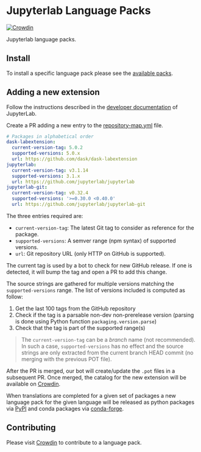 # Jupyterlab Language Packs

[![Crowdin](https://badges.crowdin.net/jupyterlab/localized.svg)](https://crowdin.com/project/jupyterlab)

Jupyterlab language packs.

## Install

To install a specific language pack please see the [available packs](https://github.com/jupyterlab/language-packs/tree/master/language-packs).

## Adding a new extension

Follow the instructions described in the [developer documentation](https://jupyterlab.readthedocs.io/en/stable/extension/internationalization.html) of JupyterLab.

Create a PR adding a new entry to the [repository-map.yml](https://github.com/jupyterlab/language-packs/blob/master/repository-map.yml) file.

```yaml
# Packages in alphabetical order
dask-labextension:
  current-version-tag: 5.0.2
  supported-versions: 5.0.x
  url: https://github.com/dask/dask-labextension
jupyterlab:
  current-version-tag: v3.1.14
  supported-versions: 3.1.x
  url: https://github.com/jupyterlab/jupyterlab
jupyterlab-git:
  current-version-tag: v0.32.4
  supported-versions: '>=0.30.0 <0.40.0'
  url: https://github.com/jupyterlab/jupyterlab-git
```

The three entries required are:

- `current-version-tag`: The latest Git tag to consider as reference for the package.
- `supported-versions`: A semver range (npm syntax) of supported versions.
- `url`: Git repository URL (only HTTP on GitHub is supported).

The current tag is used by a bot to check for new GitHub release. If one is detected, it
will bump the tag and open a PR to add this change.

The source strings are gathered for multiple versions matching the `supported-versions` range.
The list of versions included is computed as follow:

1. Get the last 100 tags from the GitHub repository
2. Check if the tag is a parsable non-dev non-prerelease version (parsing is done using Python function `packaging.version.parse`)
3. Check that the tag is part of the supported range(s)

> The `current-version-tag` can be a _branch_ name (not recommended). In such a case, `supported-versions` has
> no effect and the source strings are only extracted from the current branch HEAD commit (no merging with the
> previous POT file).

After the PR is merged, our bot will create/update the `.pot` files in a subsequent PR. Once merged, the catalog for the new extension will be available on [Crowdin](https://crowdin.com/project/jupyterlab).

When translations are completed for a given set of packages a new language pack for the given language will be released as python packages via [PyPI](https://pypi.org/) and conda packages via [conda-forge](https://conda-forge.org/).

## Contributing

Please visit [Crowdin](https://crowdin.com/project/jupyterlab) to contribute to a language pack.
